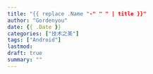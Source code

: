 ```yaml
---
title: "{{ replace .Name "-" " " | title }}"
author: "Gordenyou"
date: {{ .Date }}
categories: ["技术之美"]
tags: ["Android"]
lastmod: 
draft: true
summary: ""
---
```


